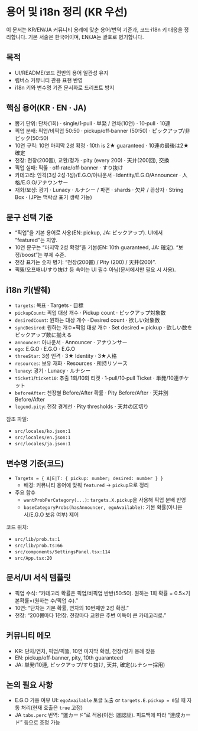 # 용어 및 i18n 정리 (KR 우선)

이 문서는 KR/EN/JA 커뮤니티 용례에 맞춘 용어/번역 기준과, 코드·i18n 키 대응을 정리합니다. 기본 서술은 한국어이며, EN/JA는 괄호로 병기합니다.

## 목적
- UI/README/코드 전반의 용어 일관성 유지
- 림버스 커뮤니티 관용 표현 반영
- i18n 키와 변수명 기준 문서화로 드리프트 방지

## 핵심 용어(KR · EN · JA)
- 뽑기 단위: 단차(1회) · single/1‑pull · 単発 / 연차(10연) · 10‑pull · 10連
- 픽업 분배: 픽업/비픽업 50:50 · pickup/off‑banner (50:50) · ピックアップ/非ピック(50:50)
- 10연 규칙: 10연 마지막 2성 확정 · 10th is 2★ guaranteed · 10連の最後は2★確定
- 천장: 천장(200뽑), 교환/정가 · pity (every 200) · 天井(200回), 交換
- 픽업 실패: 픽뚫 · off‑rate/off‑banner · すり抜け
- 카테고리: 인격(3성·2성·1성)/E.G.O/아나운서 · Identity/E.G.O/Announcer · 人格/E.G.O/アナウンサー
- 재화/보상: 광기 · Lunacy · ルナシー / 파편 · shards · 欠片 / 끈상자 · String Box · (JP는 맥락상 표기 생략 가능)

## 문구 선택 기준
- “픽업”을 기본 용어로 사용(EN: pickup, JA: ピックアップ). UI에서 “featured”는 지양.
- 10연 문구는 “마지막 2성 확정”을 기본(EN: 10th guaranteed, JA: 確定). “보정/boost”는 부제 수준.
- 천장 표기는 숫자 병기: “천장(200뽑) / Pity (200) / 天井(200)”.
- 픽뚫/오프배너/すり抜け 등 속어는 UI 필수 아님(문서에서만 필요 시 사용).

## i18n 키(발췌)
- `targets`: 목표 · Targets · 目標
- `pickupCount`: 픽업 대상 개수 · Pickup count · ピックアップ対象数
- `desiredCount`: 원하는 대상 개수 · Desired count · 欲しい対象数
- `syncDesired`: 원하는 개수=픽업 대상 개수 · Set desired = pickup · 欲しい数をピックアップ数に揃える
- `announcer`: 아나운서 · Announcer · アナウンサー
- `ego`: E.G.O · E.G.O · E.G.O
- `threeStar`: 3성 인격 · 3★ Identity · 3★人格
- `resources`: 보유 재화 · Resources · 所持リソース
- `lunacy`: 광기 · Lunacy · ルナシー
- `ticket1`/`ticket10`: 추출 1회/10회 티켓 · 1‑pull/10‑pull Ticket · 単発/10連チケット
- `beforeAfter`: 천장별 Before/After 확률 · Pity Before/After · 天井別 Before/After
- `legend.pity`: 천장 경계선 · Pity thresholds · 天井の区切り

참조 파일:
- `src/locales/ko.json:1`
- `src/locales/en.json:1`
- `src/locales/ja.json:1`

## 변수명 기준(코드)
- `Targets = { A|E|T: { pickup: number; desired: number } }`
  - 배경: 커뮤니티 용어에 맞춰 `featured` → `pickup`으로 정리
- 주요 함수
  - `wantProbPerCategory(...)`: `targets.X.pickup`을 사용해 픽업 분배 반영
  - `baseCategoryProbs(hasAnnouncer, egoAvailable)`: 기본 확률(아나운서/E.G.O 보유 여부) 제어

코드 위치:
- `src/lib/prob.ts:1`
- `src/lib/prob.ts:66`
- `src/components/SettingsPanel.tsx:114`
- `src/App.tsx:20`

## 문서/UI 서식 템플릿
- 픽업 수식: “카테고리 확률은 픽업/비픽업 반반(50:50). 원하는 1회 확률 = 0.5×기본확률×(원하는 수/픽업 수).”
- 10연: “단차는 기본 확률, 연차의 10번째만 2성 확정.”
- 천장: “200뽑마다 1천장. 천장마다 교환은 주변 이득이 큰 카테고리로.”

## 커뮤니티 메모
- KR: 단차/연차, 픽업/픽뚫, 10연 마지막 확정, 천장/정가 용례 잦음
- EN: pickup/off‑banner, pity, 10th guaranteed
- JA: 単発/10連, ピックアップ/すり抜け, 天井, 確定(ルナシー採用)

## 논의 필요 사항
- E.G.O 가용 여부 UI: `egoAvailable` 토글 노출 or `targets.E.pickup = 0`일 때 자동 처리(현재 호출은 `true` 고정)
- JA `tabs.perc` 번역: “運カード”로 적용(이전: 運認証). 피드백에 따라 “達成カード” 등으로 조정 가능
